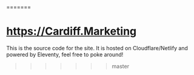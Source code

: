 
=======

# <https://Cardiff.Marketing>

This is the source code for the site. It is hosted on Cloudflare/Netlify and powered by Eleventy, feel free to poke around!
>>>>>>> master
